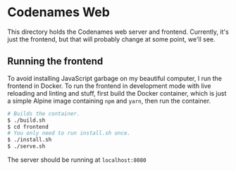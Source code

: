# Codenames Web

This directory holds the Codenames web server and frontend. Currently, it's
just the frontend, but that will probably change at some point, we'll see.

## Running the frontend

To avoid installing JavaScript garbage on my beautiful computer, I run the
frontend in Docker. To run the frontend in development mode with live reloading
and linting and stuff, first build the Docker container, which is just a simple
Alpine image containing `npm` and `yarn`, then run the container.

```bash
# Builds the container.
$ ./build.sh
$ cd frontend
# You only need to run install.sh once.
$ ./install.sh
$ ./serve.sh
```

The server should be running at `localhost:8080`
